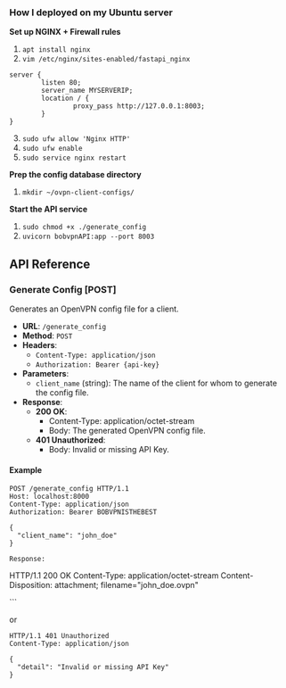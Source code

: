 ### How I deployed on my Ubuntu server


**Set up NGINX + Firewall rules**
1. `apt install nginx`
2. `vim /etc/nginx/sites-enabled/fastapi_nginx`

```
server {
        listen 80;
        server_name MYSERVERIP;
        location / {
                proxy_pass http://127.0.0.1:8003;
        }
}
```           

3. `sudo ufw allow 'Nginx HTTP'`
4. `sudo ufw enable`
5. `sudo service nginx restart`

**Prep the config database directory**
1. `mkdir ~/ovpn-client-configs/`

**Start the API service**
1. `sudo chmod +x ./generate_config`
2. `uvicorn bobvpnAPI:app --port 8003`

## API Reference

### Generate Config [POST]

Generates an OpenVPN config file for a client.

- **URL**: `/generate_config`
- **Method**: `POST`
- **Headers**:
  - `Content-Type: application/json`
  - `Authorization: Bearer {api-key}`
- **Parameters**:
  - `client_name` (string): The name of the client for whom to generate the config file.
- **Response**:
  - **200 OK**:
    - Content-Type: application/octet-stream
    - Body: The generated OpenVPN config file.
  - **401 Unauthorized**:
    - Body: Invalid or missing API Key.

#### Example

```http
POST /generate_config HTTP/1.1
Host: localhost:8000
Content-Type: application/json
Authorization: Bearer BOBVPNISTHEBEST

{
  "client_name": "john_doe"
}

Response:
```
HTTP/1.1 200 OK
Content-Type: application/octet-stream
Content-Disposition: attachment; filename="john_doe.ovpn"

<contents of the generated OpenVPN config file>
```

or

```
HTTP/1.1 401 Unauthorized
Content-Type: application/json

{
  "detail": "Invalid or missing API Key"
}
```
